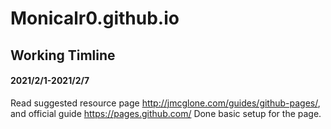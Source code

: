 # Monicalr0.github.io

## Working Timline 

#### 2021/2/1-2021/2/7
Read suggested resource page http://jmcglone.com/guides/github-pages/, and official guide https://pages.github.com/
Done basic setup for the page. 

